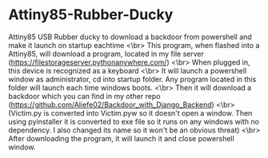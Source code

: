 # Attiny85-Rubber-Ducky
Attiny85 USB Rubber ducky to download a backdoor from powershell and make it launch on startup eachtime
<\br>
This program, when flashed into a Attiny85, will download a program, located in my file server (https://filestorageserver.pythonanywhere.com/)
<\br>
When plugged in, this device is recognized as a keyboard
<\br>
It will launch a powershell window as administrator, cd into startup folder. Any program located in this folder will launch each time windows boots.
<\br>
Then it will download a backdoor which you can find in my other repo (https://github.com/Aliefe02/Backdoor_with_Django_Backend)
<\br>
(Victim.py is converted into Victim.pyw so it doesn't open a window. Then using pyinstaller it is converted to exe file so it runs on any windows with no dependency. I also changed its name so it won't be an obvious threat)
<\br>
After downloading the program, it will launch it and close powershell window.
